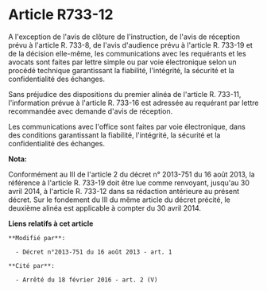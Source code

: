 # Article R733-12

A l'exception de l'avis de clôture de l'instruction, de l'avis de réception prévu à l'article R. 733-8, de l'avis d'audience
prévu à l'article R. 733-19 et de la décision elle-même, les communications avec les requérants et les avocats sont faites
par lettre simple ou par voie électronique selon un procédé technique garantissant la fiabilité, l'intégrité, la sécurité et
la confidentialité des échanges. 

Sans préjudice des dispositions du premier alinéa de l'article R. 733-11, l'information prévue à l'article R. 733-16 est
adressée au requérant par lettre recommandée avec demande d'avis de réception. 

Les communications avec l'office sont faites par voie électronique, dans des conditions garantissant la fiabilité,
l'intégrité, la sécurité et la confidentialité des échanges.

**Nota:**

Conformément au III de l'article 2 du décret n° 2013-751 du 16 août 2013, la référence à l'article R. 733-19 doit être lue
comme renvoyant, jusqu'au 30 avril 2014, à l'article R. 733-12 dans sa rédaction antérieure au présent décret. Sur le
fondement du III du même article du décret précité, le deuxième alinéa est applicable à compter du 30 avril 2014.

**Liens relatifs à cet article**

	**Modifié par**:

	  - Décret n°2013-751 du 16 août 2013 - art. 1

	**Cité par**:

	  - Arrêté du 18 février 2016 - art. 2 (V)
